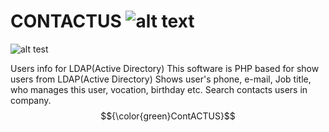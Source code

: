 CONTACTUS 
![alt text](https://onxblog.com/wp-content/uploads/2024/02/contactus.png)
=====
![alt test](https://onxblog.com/wp-content/uploads/2024/01/contactus1.jpg)

Users info for LDAP(Active Directory)
This software is PHP based for show users from LDAP(Active Directory)
Shows user's phone, e-mail, Job title, who manages this user, vocation, birthday etc.
Search contacts users in company.
$${\color{green}ContACTUS}$$

